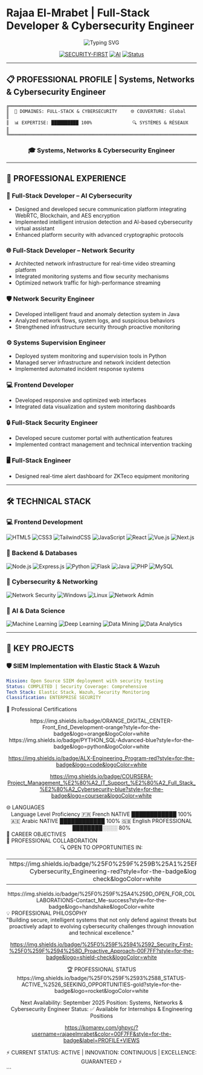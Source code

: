 # Rajaa El-Mrabet | Full-Stack Developer & Cybersecurity Engineer

<div align="center">

![Typing SVG](https://readme-typing-svg.herokuapp.com?font=Orbitron&size=30&duration=3000&pause=1000&color=00F7FF&center=true&vCenter=true&multiline=true&width=800&height=100&lines=Full-Stack+Developer+%26+Cybersecurity+Engineer)

[![SECURITY-FIRST](https://img.shields.io/badge/SECURITY-FIRST-red?style=for-the-badge&logo=shield&logoColor=white)](https://github.com/rajaa-01)
[![AI](https://img.shields.io/badge/AI-POWERED-blue?style=for-the-badge&logo=openai&logoColor=white)](https://github.com/rajaa-01)
[![Status](https://img.shields.io/badge/STATUS-ACTIVE-green?style=for-the-badge&logo=target&logoColor=white)](https://github.com/rajaa-01)

</div>

---

## 📋 PROFESSIONAL PROFILE | Systems, Networks & Cybersecurity Engineer

```ascii
╔═════════════════════════════════════════════════════════════════════════════════════════════╗
║  🎯 DOMAINES: FULL-STACK & CYBERSECURITY     🌐 COUVERTURE: Global                         ║
║  📊 EXPERTISE: ██████████ 100%               🔍 SYSTÈMES & RÉSEAUX                         ║
╚═════════════════════════════════════════════════════════════════════════════════════════════╝
```




<div align="center">

### 🎓 Systems, Networks & Cybersecurity Engineer

</div>

---

## 💼 PROFESSIONAL EXPERIENCE

### 🔐 Full-Stack Developer – AI Cybersecurity
- Designed and developed secure communication platform integrating WebRTC, Blockchain, and AES encryption
- Implemented intelligent intrusion detection and AI-based cybersecurity virtual assistant
- Enhanced platform security with advanced cryptographic protocols

### 🌐 Full-Stack Developer – Network Security
- Architected network infrastructure for real-time video streaming platform
- Integrated monitoring systems and flow security mechanisms
- Optimized network traffic for high-performance streaming

### 🛡️ Network Security Engineer
- Developed intelligent fraud and anomaly detection system in Java
- Analyzed network flows, system logs, and suspicious behaviors
- Strengthened infrastructure security through proactive monitoring

### ⚙️ Systems Supervision Engineer
- Deployed system monitoring and supervision tools in Python
- Managed server infrastructure and network incident detection
- Implemented automated incident response systems

### 💻 Frontend Developer
- Developed responsive and optimized web interfaces
- Integrated data visualization and system monitoring dashboards

### 🔒 Full-Stack Security Engineer
- Developed secure customer portal with authentication features
- Implemented contract management and technical intervention tracking

### 🖥️ Full-Stack Engineer
- Designed real-time alert dashboard for ZKTeco equipment monitoring

---

## 🛠️ TECHNICAL STACK

### 💻 Frontend Development
![HTML5](https://img.shields.io/badge/HTML5-E34F26?style=flat-square&logo=html5&logoColor=white)
![CSS3](https://img.shields.io/badge/CSS3-1572B6?style=flat-square&logo=css3&logoColor=white)
![TailwindCSS](https://img.shields.io/badge/Tailwind_CSS-38B2AC?style=flat-square&logo=tailwind-css&logoColor=white)
![JavaScript](https://img.shields.io/badge/JavaScript-F7DF1E?style=flat-square&logo=javascript&logoColor=black)
![React](https://img.shields.io/badge/React-20232A?style=flat-square&logo=react&logoColor=61DAFB)
![Vue.js](https://img.shields.io/badge/Vue.js-4FC08D?style=flat-square&logo=vue.js&logoColor=white)
![Next.js](https://img.shields.io/badge/Next.js-000000?style=flat-square&logo=nextdotjs&logoColor=white)

### 🔧 Backend & Databases
![Node.js](https://img.shields.io/badge/Node.js-43853D?style=flat-square&logo=node.js&logoColor=white)
![Express.js](https://img.shields.io/badge/Express.js-404D59?style=flat-square&logo=express&logoColor=white)
![Python](https://img.shields.io/badge/Python-FFD43B?style=flat-square&logo=python&logoColor=blue)
![Flask](https://img.shields.io/badge/Flask-000000?style=flat-square&logo=flask&logoColor=white)
![Java](https://img.shields.io/badge/Java-ED8B00?style=flat-square&logo=java&logoColor=white)
![PHP](https://img.shields.io/badge/PHP-777BB4?style=flat-square&logo=php&logoColor=white)
![MySQL](https://img.shields.io/badge/MySQL-005C84?style=flat-square&logo=mysql&logoColor=white)

### 🔐 Cybersecurity & Networking
![Network Security](https://img.shields.io/badge/Network_Security-4B275F?style=flat-square&logo=security&logoColor=white)
![Windows](https://img.shields.io/badge/Windows-0078D6?style=flat-square&logo=windows&logoColor=white)
![Linux](https://img.shields.io/badge/Linux-FCC624?style=flat-square&logo=linux&logoColor=black)
![Network Admin](https://img.shields.io/badge/Network_Administration-4682B4?style=flat-square&logo=network&logoColor=white)

### 🤖 AI & Data Science
![Machine Learning](https://img.shields.io/badge/Machine_Learning-FF6B35?style=flat-square&logo=brain&logoColor=white)
![Deep Learning](https://img.shields.io/badge/Deep_Learning-FF6B35?style=flat-square&logo=ai&logoColor=white)
![Data Mining](https://img.shields.io/badge/Data_Mining-0077B5?style=flat-square&logo=database&logoColor=white)
![Data Analytics](https://img.shields.io/badge/Data_Analytics-0077B5?style=flat-square&logo=google-analytics&logoColor=white)

---

## 🎯 KEY PROJECTS

### 🛡️ SIEM Implementation with Elastic Stack & Wazuh
```yaml
Mission: Open Source SIEM deployment with security testing
Status: COMPLETED | Security Coverage: Comprehensive
Tech Stack: Elastic Stack, Wazuh, Security Monitoring
Classification: ENTERPRISE SECURITY
```







📄 Professional Certifications
<div align="center">
https://img.shields.io/badge/ORANGE_DIGITAL_CENTER-Front_End_Development-orange?style=for-the-badge&logo=orange&logoColor=white
https://img.shields.io/badge/PYTHON_SQL-Advanced-blue?style=for-the-badge&logo=python&logoColor=white

https://img.shields.io/badge/ALX-Engineering_Program-red?style=for-the-badge&logo=code&logoColor=white

https://img.shields.io/badge/COURSERA-Project_Management_%E2%80%A2_IT_Support_%E2%80%A2_Full_Stack_%E2%80%A2_Cybersecurity-blue?style=for-the-badge&logo=coursera&logoColor=white

</div>
🌐 LANGUAGES
<div align="center">
Language	Level	Proficiency
🇫🇷 French	NATIVE	████████████ 100%
🇦🇪 Arabic	NATIVE	████████████ 100%
🇬🇧 English	PROFESSIONAL	████████░░░░ 80%
</div>
🎯 CAREER OBJECTIVES
<div align="center">







</div>
🤝 PROFESSIONAL COLLABORATION
<div align="center">
🔍 OPEN TO OPPORTUNITIES IN:
<table> <tr> <td align="center" width="20%">
https://img.shields.io/badge/%25F0%259F%259B%25A1%25EF%25B8%258F-Cybersecurity_Engineering-red?style=for-the-badge&logo=shield-check&logoColor=white

</td> <td align="center" width="20%">
https://img.shields.io/badge/%25F0%259F%258C%2590-Network_Architecture-blue?style=for-the-badge&logo=network&logoColor=white

</td> <td align="center" width="20%">
https://img.shields.io/badge/%25F0%259F%25A4%2596-AI_Powered_Security-green?style=for-the-badge&logo=ai&logoColor=white

</td> <td align="center" width="20%">
https://img.shields.io/badge/%25F0%259F%259A%2580-Full_Stack_Development-purple?style=for-the-badge&logo=code&logoColor=white

</td> <td align="center" width="20%">
https://img.shields.io/badge/%25F0%259F%2593%258A-Data_Science_Security-orange?style=for-the-badge&logo=database&logoColor=white

</td> </tr> </table>
https://img.shields.io/badge/%25F0%259F%25A4%259D_OPEN_FOR_COLLABORATIONS-Contact_Me-success?style=for-the-badge&logo=handshake&logoColor=white

</div>
💡 PROFESSIONAL PHILOSOPHY
<div align="center">
"Building secure, intelligent systems that not only defend against threats but proactively adapt to evolving cybersecurity challenges through innovation and technical excellence."

https://img.shields.io/badge/%25F0%259F%2594%2592_Security_First-%25F0%259F%2594%258D_Proactive_Approach-00F7FF?style=for-the-badge&logo=shield-check&logoColor=white

</div>
<div align="center">
🏆 PROFESSIONAL STATUS
https://img.shields.io/badge/%25F0%259F%2593%2588_STATUS-ACTIVE_%2526_SEEKING_OPPORTUNITIES-gold?style=for-the-badge&logo=rocket&logoColor=white

Next Availability: September 2025
Position: Systems, Networks & Cybersecurity Engineer
Status: ✅ Available for Internships & Engineering Positions

https://komarev.com/ghpvc/?username=rajaeelmrabet&color=00F7FF&style=for-the-badge&label=PROFILE+VIEWS

</div>
<div align="center">
⚡ CURRENT STATUS: ACTIVE | INNOVATION: CONTINUOUS | EXCELLENCE: GUARANTEED ⚡
</div> ```








